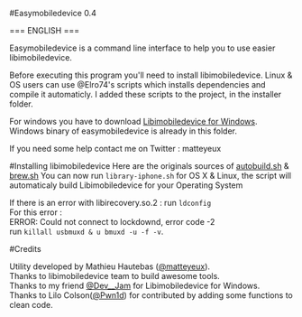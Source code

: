 #Easymobiledevice 0.4

=== ENGLISH ===

Easymobiledevice is a command line interface to help you to use easier libimobiledevice.

Before executing this program you'll need to install libimobiledevice.
Linux & OS users can use @Elro74's scripts which installs dependencies and compile it automaticly.
I added these scripts to the project, in the installer folder.

For windows you have to download [Libimobiledevice for Windows](https://github.com/matteyeux/easymobiledevice/releases/download/plop/Libimobiledevice.zip). Windows binary of easymobiledevice is already in this folder.

If you need some help contact me on Twitter : matteyeux

#Installing libimobiledevice
Here are the originals sources of [autobuild.sh](https://github.com/Keyaku/OpenJailbreak/blob/master/autobuild.sh) & [brew.sh](https://github.com/mathiasbynens/dotfiles/blob/master/brew.sh)
You can now run `library-iphone.sh` for OS X & Linux, the script will automaticaly build Libimobiledevice for your Operating System <br>

If there is an error with libirecovery.so.2  : run `ldconfig`<br>
For this error : <br>
ERROR: Could not connect to lockdownd, error code -2 <br>
run `killall usbmuxd & u bmuxd -u -f -v`.<br>

#Credits

Utility developed by Mathieu Hautebas ([@matteyeux](https://twitter.com/matteyeux)).<br> 
Thanks to libimobiledevice team to build awesome tools.<br> 
Thanks to my friend [@Dev__Jam](https://twitter.com/Dev__Jam) for Libimobiledevice for Windows.<br> 
Thanks to Lilo Colson([@Pwn1d](https://twitter.com/Pwn1d)) for contributed by adding some functions to clean code.

